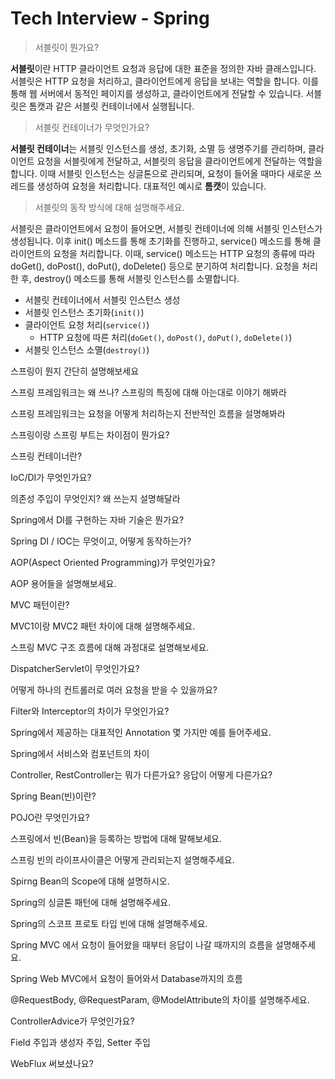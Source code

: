 # Tech Interview - Spring

> 서블릿이 뭔가요?

**서블릿**이란 HTTP 클라이언트 요청과 응답에 대한 표준을 정의한 자바 클래스입니다.
서블릿은 HTTP 요청을 처리하고, 클라이언트에게 응답을 보내는 역할을 합니다.
이를 통해 웹 서버에서 동적인 페이지를 생성하고, 클라이언트에게 전달할 수 있습니다.
서블릿은 톰캣과 같은 서블릿 컨테이너에서 실행됩니다.

> 서블릿 컨테이너가 무엇인가요?

**서블릿 컨테이너**는 서블릿 인스턴스를 생성, 초기화, 소멸 등 생명주기를 관리하며, 
클라이언트 요청을 서블릿에게 전달하고, 서블릿의 응답을 클라이언트에게 전달하는 역할을 합니다.
이때 서블릿 인스턴스는 싱글톤으로 관리되며, 요청이 들어올 때마다 새로운 쓰레드를 생성하여 요청을 처리합니다.
대표적인 예시로 **톰캣**이 있습니다.

> 서블릿의 동작 방식에 대해 설명해주세요.

서블릿은 클라이언트에서 요청이 들어오면, 서블릿 컨테이너에 의해 서블릿 인스턴스가 생성됩니다.
이후 init() 메소드를 통해 초기화를 진행하고, service() 메소드를 통해 클라이언트의 요청을 처리합니다.
이때, service() 메소드는 HTTP 요청의 종류에 따라 doGet(), doPost(), doPut(), doDelete() 등으로 분기하여 처리합니다.
요청을 처리한 후, destroy() 메소드를 통해 서블릿 인스턴스를 소멸합니다.

* 서블릿 컨테이너에서 서블릿 인스턴스 생성
* 서블릿 인스턴스 초기화(`init()`)
* 클라이언트 요청 처리(`service()`)
  * HTTP 요청에 따른 처리(`doGet()`, `doPost()`, `doPut()`, `doDelete()`)
* 서블릿 인스턴스 소멸(`destroy()`)

스프링이 뭔지 간단히 설명해보세요

스프링 프레임워크는 왜 쓰나? 스프링의 특징에 대해 아는대로 이야기 해봐라

스프링 프레임워크는 요청을 어떻게 처리하는지 전반적인 흐름을 설명해봐라

스프링이랑 스프링 부트는 차이점이 뭔가요?

스프링 컨테이너란?

IoC/DI가 무엇인가요?

의존성 주입이 무엇인지? 왜 쓰는지 설명해달라

Spring에서 DI를 구현하는 자바 기술은 뭔가요?

Spring DI / IOC는 무엇이고, 어떻게 동작하는가?

AOP(Aspect Oriented Programming)가 무엇인가요?

AOP 용어들을 설명해보세요.

MVC 패턴이란?

MVC1이랑 MVC2 패턴 차이에 대해 설명해주세요.

스프링 MVC 구조 흐름에 대해 과정대로 설명해보세요.

DispatcherServlet이 무엇인가요?

어떻게 하나의 컨트롤러로 여러 요청을 받을 수 있을까요?

Filter와 Interceptor의 차이가 무엇인가요?

Spring에서 제공하는 대표적인 Annotation 몇 가지만 예를 들어주세요.

Spring에서 서비스와 컴포넌트의 차이

Controller, RestController는 뭐가 다른가요? 응답이 어떻게 다른가요?

Spring Bean(빈)이란?

POJO란 무엇인가요?

스프링에서 빈(Bean)을 등록하는 방법에 대해 말해보세요.

스프링 빈의 라이프사이클은 어떻게 관리되는지 설명해주세요.

Spirng Bean의 Scope에 대해 설명하시오.

Spring의 싱글톤 패턴에 대해 설명해주세요.

Spring의 스코프 프로토 타입 빈에 대해 설명해주세요.

Spring MVC 에서 요청이 들어왔을 때부터 응답이 나갈 때까지의 흐름을 설명해주세요.

Spring Web MVC에서 요청이 들어와서 Database까지의 흐름

@RequestBody, @RequestParam, @ModelAttribute의 차이를 설명해주세요.

ControllerAdvice가 무엇인가요?

Field 주입과 생성자 주입, Setter 주입

WebFlux 써보셨나요?

